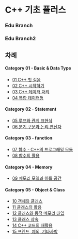 # C++ 기초 플러스
### Edu Branch
### Edu Branch2


## 차례

#### Category 01 - Basic & Data Type

- <a href="01_cpp_intro.md">01 C++ 첫 걸음</a>
- <a href="02_cpp_basic.md">02 C++ 시작하기</a>
- <a href="03_data_process.md">03 C++ 데이터 처리</a>
- <a href="04_complex_data.md">04 복합 데이터형</a>

#### Category 02 - Statement 

- <a href="05_loop.md">05 루프와 관계 표현식</a>
- <a href="06_selection.md">06 분기 구문과 논리 연산자</a>

#### Category 03 - function 

- <a href="07_function_basic.md">07 함수 - C++의 프로그래밍 모듈</a>
- <a href="08_function_use.md">08 함수의 활용</a>

#### Category 04 - Memory

- <a href="09_memory.md">09 메모리 모델과 이름 공간</a>

#### Category 05 - Object & Class

- <a href="10_object_class.md">10 객체와 클래스</a>
- <a href="11_class_use.md">11 클래스의 활용</a>
- <a href="12_class_dynamic.md">12 클래스와 동적 메모리 대입</a>
- <a href="13_class_inherit.md">13 클래스 상속</a>
- <a href="14_code_reuse.md">14 C++ 코드의 재활용</a>
- <a href="15_friend_exception.md">15 프렌드, 예외, 기타사항</a>


